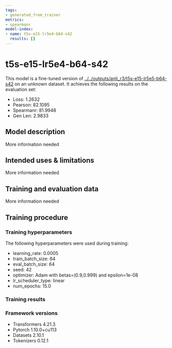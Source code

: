 ```yaml
---
tags:
- generated_from_trainer
metrics:
- spearmanr
model-index:
- name: t5s-e15-lr5e4-b64-s42
  results: []
---
```


<!-- This model card has been generated automatically according to the information the Trainer had access to. You
should probably proofread and complete it, then remove this comment. -->

# t5s-e15-lr5e4-b64-s42

This model is a fine-tuned version of [../../outputs/anli_r3/t5s-e15-lr5e5-b64-s42](https://huggingface.co/../../outputs/anli_r3/t5s-e15-lr5e5-b64-s42) on an unknown dataset.
It achieves the following results on the evaluation set:
- Loss: 1.2632
- Pearson: 82.1095
- Spearmanr: 81.9948
- Gen Len: 2.9833

## Model description

More information needed

## Intended uses & limitations

More information needed

## Training and evaluation data

More information needed

## Training procedure

### Training hyperparameters

The following hyperparameters were used during training:
- learning_rate: 0.0005
- train_batch_size: 64
- eval_batch_size: 64
- seed: 42
- optimizer: Adam with betas=(0.9,0.999) and epsilon=1e-08
- lr_scheduler_type: linear
- num_epochs: 15.0

### Training results



### Framework versions

- Transformers 4.21.3
- Pytorch 1.10.0+cu113
- Datasets 2.10.1
- Tokenizers 0.12.1
